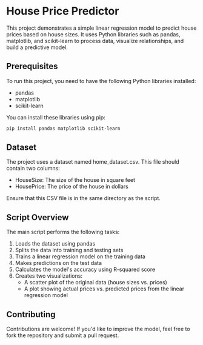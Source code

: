 # House Price Predictor

This project demonstrates a simple linear regression model to predict house prices based on house sizes. It uses Python libraries such as pandas, matplotlib, and scikit-learn to process data, visualize relationships, and build a predictive model.

## Prerequisites
To run this project, you need to have the following Python libraries installed:
- pandas
- matplotlib
- scikit-learn
  
You can install these libraries using pip:
```bash
pip install pandas matplotlib scikit-learn
```

## Dataset
The project uses a dataset named home_dataset.csv. This file should contain two columns:

- HouseSize: The size of the house in square feet
- HousePrice: The price of the house in dollars

Ensure that this CSV file is in the same directory as the script.

## Script Overview
The main script performs the following tasks:

1.  Loads the dataset using pandas
2.  Splits the data into training and testing sets
3.  Trains a linear regression model on the training data
4.  Makes predictions on the test data
5.  Calculates the model's accuracy using R-squared score
6.  Creates two visualizations:
    - A scatter plot of the original data (house sizes vs. prices)
    - A plot showing actual prices vs. predicted prices from the linear regression model

## Contributing
Contributions are welcome! If you'd like to improve the model, feel free to fork the repository and submit a pull request.
